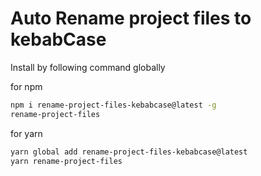 # Auto Rename project files to kebabCase

Install by following command globally

for npm

```sh
npm i rename-project-files-kebabcase@latest -g
rename-project-files
```

for yarn

```sh
yarn global add rename-project-files-kebabcase@latest
yarn rename-project-files
```
